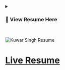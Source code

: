<details>
<summary><h3>📄 View Resume Here</h3></summary>

  <div align="center">
  <h1><strong>KUWAR SINGH</strong></h1>
</div>

<div align="center">
  <a href="linkedin.com/in/kuwar-singh">LinkedIn</a> | <a href="https://www.npmjs.com/package/kuwar">npx kuwar</a> | <a href="mailto:kuwarx1@gmail.com">kuwarx1@gmail.com</a>
  <br>
  Phone: +91 **********
</div>

---


**SUMMARY**

- Engineering graduate eager to leverage full-stack web and cross platform mobile development skills for entry-level software development. Hands-on engineer with open-source contributions, also building responsive web and mobile applications.

---

**CAREER BREAK**  
- Made a calculated decision to invest 2 years ( 2021 - 2023 ) for competitive exams in defense, successfully clearing them, at the
same time, engaged in self-directed learning focused on software development and completed freelance projects.

---

**PROJECTS EXPERIENCE**  

**Easy Booking ®**  <kbd> <br> MERN, TypeScript, Tailwind CSS, Stripe<br> </kbd>   &nbsp;[Repo](https://github.com/Kuwar20/Easy-Booking)
- Launched a secure hotel booking platform with Stripe integration, garnering 10 active users within the first week.  
- Improved user engagement by 20% and satisfaction by 15% through optimization of search, sort, and save features, alongside the addition of contextual help and enhanced accessibility.  
- Enhanced user registration by 20% with streamlined login credentials while reducing unauthorized access attempts by 25% through strategic validation processes.  
- Decreased errors by 50% in end-to-end testing and managed hotel photos on Cloudinary within the 5 MB limit per user, resulting in reduced memory consumption.  

**Recipe By You ®**  <kbd> <br> React Native, React.js, Node.js, Express <br> </kbd>  &nbsp;[Repo](https://github.com/Kuwar20/recipe-by-you-frontend-Web)
- Engineered a cross-platform <a href="https://github.com/Kuwar20/recipe-by-you-Mobile">recipe app with React Native</a>, offering an intuitive interface for recipe exploration leveraging TheMealDB API.
- Achieved a 40% improvement in API call latency and a 15% faster app loading speed through caching, resulting in a 10% increase in app responsiveness.  
- Bridged search and creation by developing a full-stack recipe Web Application, enabling users to create, discover, and save culinary inspiration.  
- Built a scalable backend with Node.js/Express, capable of handling 10x more traffic.  

**Auth App ®**  <kbd> <br> MERN, Redux, Tailwind CSS, Firebase <br> </kbd>  &nbsp;[Repo](https://github.com/Kuwar20/Auth-fullstack-P-2) 
- Doubled login activity by implementing Firebase Auth, thereby enhancing user experience.  
- Increased platform retention by 25% through exclusive private routes, along with a 20% upswing in user adoption for the Profile page.  
- Reduced password-related security incidents by 30% through the implementation of JWT and bcrypt, improving the overall efficiency of the authentication system.  
- Enhanced system efficiency with 20% faster uploads and a 25% reduction in server storage using Firebase Storage with a 2 MB limit, while documenting API endpoints for clarity using Swagger ®.  

---

**EDUCATION**  

**Chandigarh University**  | 2017 - 2021
- Bachelor of Engineering in Electronics and Communication

---

**TECHNICAL SKILLS**  

**Languages:** C++, Java, JavaScript, TypeScript  
**Web Development:** React.js, Node.js, Express.js, Bootstrap 5, HTML, CSS, MongoDB  
**Additional:** Data Structures and Algorithms  
**Tools:** Git, VS Code, MongoDB Compass/Atlas, Visual Studio, Android Studio  
**Coding Platforms:** Hacker Rank - hackerrank.com/profile/kuwarx1, Leetcode - leetcode.com/kuwarx2  

---

**ADDITIONAL**  

**Languages:** English, Hindi  
**Soft Skills:** Debugging, Conflict resolution, Creativity  
**Portfolio:** [https://ksportfolio-kuwars-projects.vercel.app](https://ksportfolio-kuwars-projects.vercel.app) ®
<hr/>
</details>
<br/>

![Kuwar Singh Resume](https://github.com/Kuwar20/kuwar-resume/assets/66473902/3ebc9917-eb06-46ff-a342-9ef2eafd9745)



# [Live Resume](https://kuwar-resume.vercel.app/)
